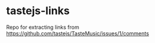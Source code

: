 tastejs-links
=============

Repo for extracting links from https://github.com/tastejs/TasteMusic/issues/1/comments
